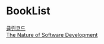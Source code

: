 # BookList

[클린코드](./CleanCode/CleanCode.md)<br>
[The Nature of Software Development](./The%20Nature%20of%20Software%20Development/The%20Nature%20of%20Software%20Development.md)<br>
